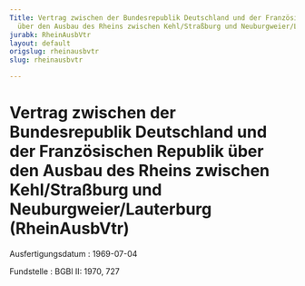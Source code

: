 ```yaml
---
Title: Vertrag zwischen der Bundesrepublik Deutschland und der Französischen Republik
  über den Ausbau des Rheins zwischen Kehl/Straßburg und Neuburgweier/Lauterburg
jurabk: RheinAusbVtr
layout: default
origslug: rheinausbvtr
slug: rheinausbvtr

---
```


# Vertrag zwischen der Bundesrepublik Deutschland und der Französischen Republik über den Ausbau des Rheins zwischen Kehl/Straßburg und Neuburgweier/Lauterburg (RheinAusbVtr)

Ausfertigungsdatum
:   1969-07-04

Fundstelle
:   BGBl II: 1970, 727

